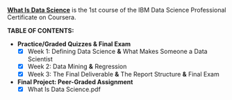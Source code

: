 [**What Is Data Science**](https://www.coursera.org/learn/what-is-datascience) is the 1st course of the IBM Data Science Professional Certificate on Coursera.

**TABLE OF CONTENTS:**

- **Practice/Graded Quizzes & Final Exam**
  - [x] Week 1: Defining Data Science **&** What Makes Someone a Data Scientist
  - [x] Week 2: Data Mining **&** Regression
  - [x] Week 3: The Final Deliverable **&** The Report Structure **&** Final Exam
 - **Final Project: Peer-Graded Assignment**
   - [x] What Is Data Science.pdf
